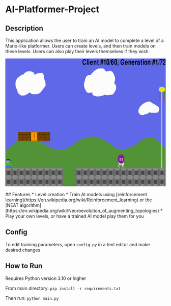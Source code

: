 # AI-Platformer-Project

## Description
This application allows the user to train an AI model to complete a level of a Mario-like platformer. Users can create levels, and then train models on these levels. Users can also play their levels themselves if they wish.
<p align="center">
  <img src="./img/sampleimg.PNG" alt="sample" width="1200" height="400">
</p>
## Features
* Level creation
* Train AI models using [reinforcement learning](https://en.wikipedia.org/wiki/Reinforcement_learning) or the [NEAT algorithm](https://en.wikipedia.org/wiki/Neuroevolution_of_augmenting_topologies)
* Play your own levels, or have a trained AI model play them for you

## Config
To edit training parameters, open `config.py` in a text editor and make desired changes

## How to Run
Requires Python version 3.10 or higher

From main directory: `pip install -r requirements.txt`

Then run: `python main.py`
